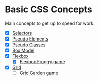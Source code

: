 # Basic CSS Concepts

Main concepts to get up to speed for work:

- [x] [Selectors](https://developer.mozilla.org/en-US/docs/Web/CSS/CSS_Selectors)
- [x] [Pseudo Elements](https://developer.mozilla.org/en-US/docs/Web/CSS/Pseudo-elements)
- [x] [Pseudo Classes](https://developer.mozilla.org/en-US/docs/Web/CSS/Pseudo-classes)
- [x] [Box Model](https://developer.mozilla.org/en-US/docs/Learn/CSS/Building_blocks/The_box_model)
- [x] [Flexbox](https://developer.mozilla.org/en-US/docs/Web/CSS/CSS_Flexible_Box_Layout/Basic_Concepts_of_Flexbox)
  - [x] [Flexbox Froggy game](https://flexboxfroggy.com/)
- [x] [Grid](https://developer.mozilla.org/en-US/docs/Web/CSS/CSS_Grid_Layout/Basic_Concepts_of_Grid_Layout)
  - [ ] [Grid Garden game](https://www.cssgridgarden.com)
